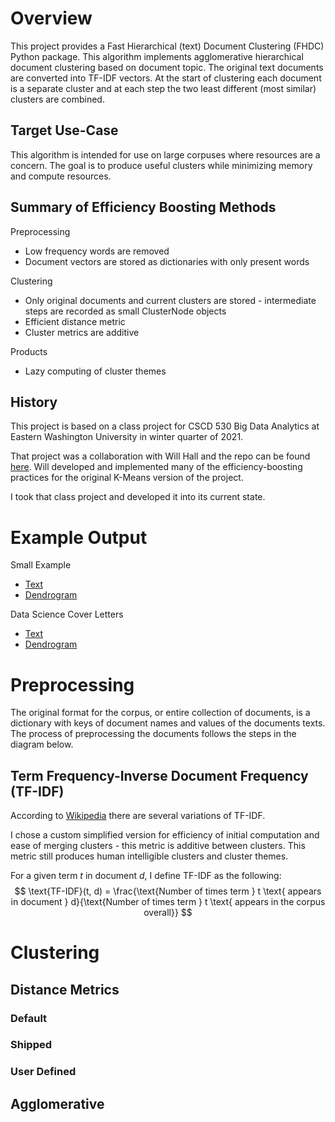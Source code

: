# Overview
This project provides a Fast Hierarchical (text) Document Clustering (FHDC) Python package. This algorithm implements agglomerative hierarchical document clustering based on document topic. The original text documents are converted into TF-IDF vectors. At the start of clustering each document is a separate cluster and at each step the two least different (most similar) clusters are combined.  

## Target Use-Case
This algorithm is intended for use on large corpuses where resources are a concern. The goal is to produce useful clusters while minimizing memory and compute resources.

## Summary of Efficiency Boosting Methods
Preprocessing
* Low frequency words are removed
* Document vectors are stored as dictionaries with only present words
 
Clustering  
* Only original documents and current clusters are stored - intermediate steps are recorded as small ClusterNode objects
* Efficient distance metric
* Cluster metrics are additive

Products
* Lazy computing of cluster themes

## History
This project is based on a class project for CSCD 530 Big Data Analytics at Eastern Washington University in winter quarter of 2021.  

That project was a collaboration with Will Hall and the repo can be found [here](https://github.com/use/cord19clustering). Will developed and implemented many of the efficiency-boosting practices for the original K-Means version of the project.  

I took that class project and developed it into its current state.

# Example Output
Small Example  
* [Text](results/example_output/small_example.txt)
* [Dendrogram](results/example_output/small_example_dendrogram.png)  
 
Data Science Cover Letters  
* [Text](results/example_output/cover_letter.txt)
* [Dendrogram](results/example_output/cover_letter_dendrogram.png)

# Preprocessing
The original format for the corpus, or entire collection of documents, is a dictionary with keys of document names and values of the documents texts. The process of preprocessing the documents follows the steps in the diagram below.

## Term Frequency-Inverse Document Frequency (TF-IDF)
According to [Wikipedia](https://en.wikipedia.org/wiki/Tf%E2%80%93idfhttps://en.wikipedia.org/wiki/Tf%E2%80%93idf) there are several variations of TF-IDF.   

I chose a custom simplified version for efficiency of initial computation and ease of merging clusters - this metric is additive between clusters. This metric still produces human intelligible clusters and cluster themes.  

For a given term $t$ in document $d$, I define TF-IDF as the following:
$$
\text{TF-IDF}(t, d) = \frac{\text{Number of times term } t \text{ appears in document } d}{\text{Number of times term } t \text{ appears in the corpus overall}}
$$

# Clustering
## Distance Metrics
### Default
### Shipped
### User Defined
## Agglomerative